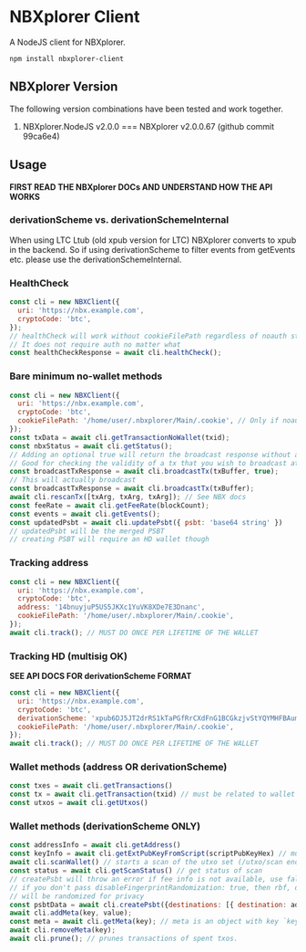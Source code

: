 # NBXplorer Client

A NodeJS client for NBXplorer.

```
npm install nbxplorer-client
```

## NBXplorer Version

The following version combinations have been tested and work together.

1. NBXplorer.NodeJS v2.0.0 === NBXplorer v2.0.0.67 (github commit 99ca6e4)

## Usage

**FIRST READ THE NBXplorer DOCs AND UNDERSTAND HOW THE API WORKS**

### derivationScheme vs. derivationSchemeInternal

When using LTC Ltub (old xpub version for LTC) NBXplorer converts to xpub in the
backend. So if using derivationScheme to filter events from getEvents etc. please
use the derivationSchemeInternal.

### HealthCheck

```js
const cli = new NBXClient({
  uri: 'https://nbx.example.com',
  cryptoCode: 'btc',
});
// healthCheck will work without cookieFilePath regardless of noauth state
// It does not require auth no matter what
const healthCheckResponse = await cli.healthCheck();
```

### Bare minimum no-wallet methods

```js
const cli = new NBXClient({
  uri: 'https://nbx.example.com',
  cryptoCode: 'btc',
  cookieFilePath: '/home/user/.nbxplorer/Main/.cookie', // Only if noauth is not active
});
const txData = await cli.getTransactionNoWallet(txid);
const nbxStatus = await cli.getStatus();
// Adding an optional true will return the broadcast response without actually broadcasting
// Good for checking the validity of a tx that you wish to broadcast at a later date.
const broadcastTxResponse = await cli.broadcastTx(txBuffer, true);
// This will actually broadcast
const broadcastTxResponse = await cli.broadcastTx(txBuffer);
await cli.rescanTx([txArg, txArg, txArg]); // See NBX docs
const feeRate = await cli.getFeeRate(blockCount);
const events = await cli.getEvents();
const updatedPsbt = await cli.updatePsbt({ psbt: 'base64 string' })
// updatedPsbt will be the merged PSBT
// creating PSBT will require an HD wallet though
```

### Tracking address

```js
const cli = new NBXClient({
  uri: 'https://nbx.example.com',
  cryptoCode: 'btc',
  address: '14bnuyjuP5US5JKXc1YuVK8XDe7E3Dnanc',
  cookieFilePath: '/home/user/.nbxplorer/Main/.cookie',
});
await cli.track(); // MUST DO ONCE PER LIFETIME OF THE WALLET
```

### Tracking HD (multisig OK)

**SEE API DOCS FOR derivationScheme FORMAT**

```js
const cli = new NBXClient({
  uri: 'https://nbx.example.com',
  cryptoCode: 'btc',
  derivationScheme: 'xpub6DJ5JT2drRS1kTaPGfRrCXdFnG1BCGkzjvStYQYMHFBAumFsMAmxb3ZQBXA1W43zix17okdUoTKSeLkK8vPVUz5cMzFmFBacPJ7EmtX8JUw-[legacy]',
  cookieFilePath: '/home/user/.nbxplorer/Main/.cookie',
});
await cli.track(); // MUST DO ONCE PER LIFETIME OF THE WALLET
```

### Wallet methods (address OR derivationScheme)

```js
const txes = await cli.getTransactions()
const tx = await cli.getTransaction(txid) // must be related to wallet
const utxos = await cli.getUtxos()
```

### Wallet methods (derivationScheme ONLY)

```js
const addressInfo = await cli.getAddress()
const keyInfo = await cli.getExtPubKeyFromScript(scriptPubKeyHex) // must be related to wallet
await cli.scanWallet() // starts a scan of the utxo set (/utxo/scan endpoint)
const status = await cli.getScanStatus() // get status of scan
// createPsbt will throw an error if fee info is not available, use fallbackFeeRate just in case
// if you don't pass disableFingerprintRandomization: true, then rbf, discourageFeeSniping, version, and lockTime
// will be randomized for privacy
const psbtData = await cli.createPsbt({destinations: [{ destination: address }]})
await cli.addMeta(key, value);
const meta = await cli.getMeta(key); // meta is an object with key `key` and value of type value passed to addMeta
await cli.removeMeta(key);
await cli.prune(); // prunes transactions of spent txos.
```
